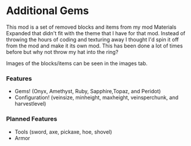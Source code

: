 # Additional Gems
This mod is a set of removed blocks and items from my mod Materials Expanded that didn't fit with the theme that I have for that mod. Instead of throwing the hours of coding and texturing away I thought I'd spin it off from the mod and make it its own mod. This has been done a lot of times before but why not throw my hat into the ring?

Images of the blocks/items can be seen in the images tab.

### Features
- Gems! (Onyx, Amethyst, Ruby, Sapphire,Topaz, and Peridot)
- Configuration! (veinsize, minheight, maxheight, veinsperchunk, and harvestlevel)
 

### Planned Features
- Tools (sword, axe, pickaxe, hoe, shovel)
- Armor

